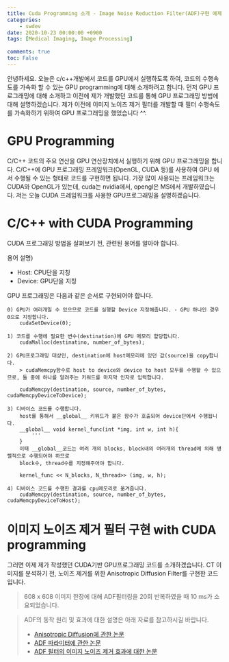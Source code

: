 ```yaml
---
title: Cuda Programming 소개 - Image Noise Reduction Filter(ADF)구현 예제
categories:
    - swdev
date: 2020-10-23 00:00:00 +0900
tags: [Medical Imaging, Image Processing]
    
comments: true
toc: False
---
```


안녕하세요. 오늘은 c/c++개발에서 코드를 GPU에서 실행하도록 하여, 코드의 수행속도를 가속화 할 수 있는 GPU programming에 대해 소개하려고 합니다.
먼저 GPU 프로그래밍에 대해 소개하고 이전에 제가 개발했던 코드를 통해 GPU 프로그래밍 방법에 대해 설명하겠습니다. 
제가 이전에 이미지 노이즈 제거 필터를 개발할 때 필터 수행속도를 가속화하기 위하여 GPU 프로그래밍을 했었습니다 ^^.
   

GPU Programming
=============================================
C/C++ 코드의 주요 연산을 GPU 연산장치에서 실행하기 위해 GPU 프로그래밍을 합니다. 
 C/C++에 GPU 프로그래밍 프레임워크(OpenGL, CUDA 등)를 사용하여 GPU 에서 수행될 수 있는 형태로 코드를 구현하면 됩니다. 
 가장 많이 사용되는 프레임워크는 CUDA와 OpenGL가 있는데, cuda는 nvidia에서, opengl은 MS에서 개발하였습니다. 
 저는 오늘 CUDA 프레임워크를 사용한 GPU프로그래밍을 설명하겠습니다.
 
C/C++ with CUDA Programming
======================================
CUDA 프로그래밍 방법을 살펴보기 전, 관련된 용어를 알아야 합니다. 
 
 용어 설명)
 - Host: CPU단을 지칭
 - Device: GPU단을 지칭
 
GPU 프로그래밍은 다음과 같은 순서로 구현되어야 합니다. 
 
    0) GPU가 여러개일 수 있으므로 코드를 실행할 Device 지정해줍니다. - GPU 하나인 경우 0으로 지정합니다.
        cudaSetDevice(0);
        
    1) 코드를 수행에 필요한 변수(destination)에 GPU 메모리 할당합니다.
        cudaMalloc(destinatino, number_of_bytes);
        
    2) GPU프로그래밍 대상인, destination에 host메모리에 있던 값(source)을 copy합니다.
        > cudaMemcpy함수로 host to device와 device to host 모두를 수행할 수 있으므로, 둘 중에 하나를 알려주는 키워드를 마지막 인자로 입력합니다.                
        
        cudaMemcpy(destination, source, number_of_bytes, cudaMemcpyDeviceToDevice);
        
    3) 디바이스 코드를 수행합니다. 
        host를 통해서 __global__ 키워드가 붙은 함수가 호출되어 device단에서 수행됩니다.
        __global__ void kernel_func(int *img, int w, int h){
            '''
        } 
        이때 __global__코드는 여러 개의 blocks, block내의 여러개의 thread에 의해 병렬적으로 수행되어야 하므로
        block수, thread수를 지정해주어야 합니다.
        
        kernel_func << N_blocks, N_thread>> (img, w, h);
        
    4) 디바이스 코드를 수행한 결과를 cpu메모리로 옮겨줍니다.
        cudaMemcpy(destination, source, number_of_bytes, cudaMemcpyDeviceToHost);
    
이미지 노이즈 제거 필터 구현 with CUDA programming
==============================================================
그러면 이제 제가 작성했던 CUDA기반 GPU프로그래밍 코드를 소개하겠습니다. 
CT 이미지를 분석하기 전, 노이즈 제거를 위한 Anisotropic Diffusion Filter를 구현한 코드입니다.
> 608 x 608 이미지 한장에 대해 ADF필터링을 20회 반복하였을 때 10 ms가 소요되었습니다. 

<script src="https://gist.github.com/HyunjiClairePak/c5d7f724ffda2ea538526b9335d0fa4a.js"></script>
<script src="https://gist.github.com/HyunjiClairePak/03e86e3b5035ab6f97f050f8f87438a9.js"></script>

> ADF의 동작 원리 및 효과에 대한 설명은 아래 자료를 참고하시길 바랍니다.
> - [Anisotropic Diffusion에 관한 논문](https://ieeexplore.ieee.org/stamp/stamp.jsp?arnumber=56205&casa_token=lGMbZUwyg_QAAAAA:wet0FAPlNt9xRuL_x0MvFr7C1amNUYUO1mJRa903go2muPZLHoxmtRnmpr3HVWBO6N8pZGfSC0Q&tag=1)
> - [ADF 파라미터에 관한 논문](http://citeseerx.ist.psu.edu/viewdoc/download?doi=10.1.1.449.948&rep=rep1&type=pdf)
> - [ADF 필터의 이미지 노이즈 제거 효과에 대한 논문](https://ieeexplore.ieee.org/stamp/stamp.jsp?arnumber=6008370&casa_token=iVcIZeAqTaMAAAAA:50L4ICOMYNkwSSYtdrv5daDC4rUA9OQj6fdN6hT87Bkqhw6i4tOFgi2JzwX7khGM24ql8Mg_WnI)

    
        
         
        
        
        
   
       
 
 
 
  
 
 
  